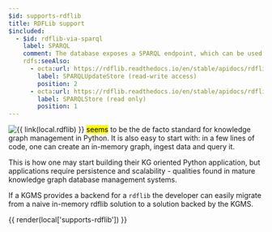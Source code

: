 ```yaml
---
$id: supports-rdflib
title: RDFLib support
$included:
  - $id: rdflib-via-sparql
    label: SPARQL
    comment: The database exposes a SPARQL endpoint, which can be used to communicate with it from within RDFLib. This method is versatile (compare with SQL access to relational databases) but somewhat limited because RDFLib <code>SPARQLStore</code> and its descendant <code>SPARQLUpdateStore</code> do not support blank nodes.
    rdfs:seeAlso:
      - octa:url: https://rdflib.readthedocs.io/en/stable/apidocs/rdflib.plugins.stores.html#rdflib.plugins.stores.sparqlstore.SPARQLUpdateStore
        label: SPARQLUpdateStore (read-write access)
        position: 2
      - octa:url: https://rdflib.readthedocs.io/en/stable/apidocs/rdflib.plugins.stores.html#rdflib.plugins.stores.sparqlstore.SPARQLStore
        label: SPARQLStore (read only)
        position: 1
---
```


<img src="https://rdflib.dev/images/RDFlib-250.png" style="float: left" />

{{ link(local.rdflib) }} <mark title="Opinion of the author">seems</mark> to be the de facto standard for knowledge graph management in Python. It is also easy to start with: in a few lines of code, one can create an in-memory graph, ingest data and query it.

This is how one may start building their KG oriented Python application, but applications require persistence and scalability - qualities found in mature knowledge graph database management systems.

If a KGMS provides a backend for a `rdflib` the developer can easily migrate from a naive in-memory rdflib solution to a solution backed by the KGMS.

{{ render(local['supports-rdflib']) }}
